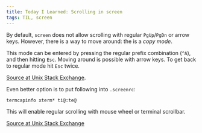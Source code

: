 ```yaml
---
title: Today I Learned: Scrolling in screen
tags: TIL, screen
---
```


By default, `screen` does not allow scrolling with regular `PgUp`/`PgDn` or
arrow keys. However, there is a way to move around: the is a *copy mode*.

This mode can be entered by pressing the regular prefix combination (`^A`), and
then hitting `Esc`. Moving around is possible with arrow keys. To get back to
regular mode hit `Esc` twice.

[Source at Unix Stack Exchange](http://unix.stackexchange.com/questions/40242/scroll-inside-screen-or-pause-output).

Even better option is to put following into `.screenrc`:

```
termcapinfo xterm* ti@:te@
```

This will enable regular scrolling with mouse wheel or terminal scrollbar.

[Source at Unix Stack Exchange](http://unix.stackexchange.com/questions/18006/can-mouse-wheel-scrolling-work-in-a-screen-session)
